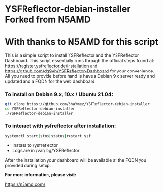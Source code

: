 # YSFReflector-debian-installer Forked from N5AMD
# With thanks to N5AMD for this script
This is a simple script to install YSFReflector and the YSFReflector Dashboard. This script essentially runs through the official steps found at: https://register.ysfreflector.de/installation and https://github.com/dg9vh/YSFReflector-Dashboard for your convenience. All you need to provide before hand is have a Debian 9.x server ready and updated and a FQDN for the web dashboard. 



### To install on Debian 9.x, 10.x / Ubuntu 21.04:
```sh
git clone https://github.com/ShaYmez/YSFReflector-debian-installer
cd YSFReflector-debian-installer
./YSFReflector-debian-installer
```

### To interact with ysfreflector after installation:
```sh
systemctl start|stop|status|restart ysf
```
 - Installs to /ysfreflector
 - Logs are in /var/log/YSFReflector
 
After the installation your dashboard will be available at the FQDN you provided during setup.

**For more information, please visit:**

https://n5amd.com/

